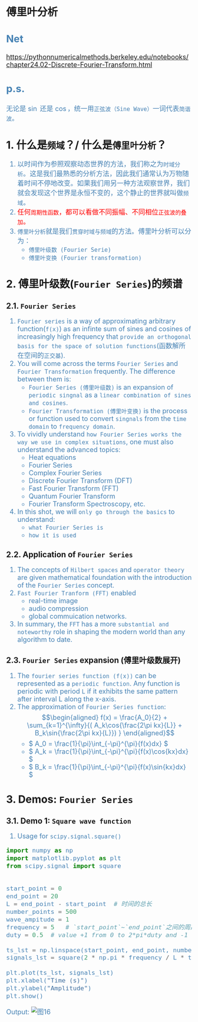 <!--
 * @Author: Uper 41718895+Hyliu-BUAA@users.noreply.github.com
 * @Date: 2022-07-20 16:13:01
 * @LastEditors: Uper 41718895+Hyliu-BUAA@users.noreply.github.com
 * @LastEditTime: 2022-07-20 18:06:48
 * @FilePath: /Quantum_Mechanics/qm/9.傅里叶Basic.md
 * @Description: 这是默认设置,请设置`customMade`, 打开koroFileHeader查看配置 进行设置: https://github.com/OBKoro1/koro1FileHeader/wiki/%E9%85%8D%
-->
# 傅里叶分析
<font color="steelblue" size="4">

Net
---
https://pythonnumericalmethods.berkeley.edu/notebooks/chapter24.02-Discrete-Fourier-Transform.html

p.s.
----
无论是 $\sin$ 还是 $\cos$，统一用`正弦波（Sine Wave）`一词代表`简谐波`。

</font>


# 1. 什么是`频域`？/ 什么是`傅里叶分析`？
<font color="steelblue" size="4">

1. 以时间作为参照观察动态世界的方法，我们称之为`时域分析`。这是我们最熟悉的分析方法，因此我们通常认为万物随着时间不停地改变。如果我们用另一种方法观察世界，我们就会发现这个世界是永恒不变的，这个静止的世界就叫做`频域`。
2. <font color="red">任何`周期性函数`，都可以看做不同振幅、不同相位`正弦波的叠加`。</font>
3. `傅里叶分析`就是我们`贯穿时域与频域`的方法。傅里叶分析可以分为：
    - `傅里叶级数 (Fourier Serie)`
    - `傅里叶变换 (Fourier transformation)`

</font>


# 2. 傅里叶级数(`Fourier Series`)的频谱
## 2.1. `Fourier Series`
<font color="steelblue" size="4">

1. `Fourier series` is a way of approximating arbitrary function(`f(x)`) as an infinte sum of sines and cosines of increasingly high frequency that `provide an orthogonal basis for the space of solution functions`(函数解所在空间的`正交基`).
2. You will come across the terms `Fourier Series` and `Fourier Transformation` frequently. The difference between them is:
    - `Fourier Series (傅里叶级数)` is an expansion of `periodic singnal` as a `linear combination of sines and cosines`.
    - `Fourier Transformation (傅里叶变换)` is the process or function used to convert `singnals` from the `time domain` to `frequency domain`.
3. To vividly understand `how Fourier Series works the way we use in complex situations`, one must also understand the advanced topics:
    - Heat equations
    - Fourier Series
    - Complex Fourier Series
    - Discrete Fourier Transform (DFT)
    - Fast Fourier Transform (FFT)
    - Quantum Fourier Transform
    - Fourier Transform Spectroscopy, etc. 
4. In this shot, we will `only go through the basics` to understand:
    - `what Fourier Series is`
    - `how it is used`

</font>


## 2.2. Application of `Fourier Series`
<font color="steelblue" size="4">

1. The concepts of `Hilbert spaces` and `operator theory` are given mathematical foundation with the introduction of the `Fourier Series` concept.
2. `Fast Fourier Tranform (FFT)` enabled
    - real-time image
    - audio compression
    - global commuication networks.
3. In summary, the `FFT` has a more `substantial and noteworthy` role in shaping the modern world than any algorithm to date.

</font>


## 2.3. `Fourier Series` expansion (傅里叶级数展开)
<font color="steelblue" size="4">

1. The `fourier series function (f(x))` can be represented as a `periodic function`. Any function is periodic with period `L` if it exhibits the same pattern after interval L along the x-axis.
2. The approximation of `Fourier Series function`:
$$\begin{aligned}
f(x) = \frac{A_0}{2} + \sum_{k=1}^{\infty}{( A_k\cos{\frac{2\pi kx}{L}} + B_k\sin{\frac{2\pi kx}{L}}) }
\end{aligned}$$
    - $ A_0 = \frac{1}{\pi}\int_{-\pi}^{\pi}{f(x)dx} $
    - $ A_k = \frac{1}{\pi}\int_{-\pi}^{\pi}{f(x)\cos{kx}dx} $
    - $ B_k = \frac{1}{\pi}\int_{-\pi}^{\pi}{f(x)\sin{kx}dx} $

</font>

# 3. Demos: `Fourier Series`
## 3.1. Demo 1: `Square wave function`
<font color="steelblue" size="4">

1. Usage for `scipy.signal.square()`
```python
import numpy as np
import matplotlib.pyplot as plt
from scipy.signal import square


start_point = 0
end_point = 20
L = end_point - start_point  # 时间的总长
number_points = 500
wave_ampitude = 1
frequency = 5   # `start_point`~`end_point`之间的周期个数
duty = 0.5  # value +1 from 0 to 2*pi*duty and -1 from 2*pi*duty to 2*pi

ts_lst = np.linspace(start_point, end_point, number_points)
signals_lst = square(2 * np.pi * frequency / L * ts_lst, duty=duty)

plt.plot(ts_lst, signals_lst)
plt.xlabel("Time (s)")
plt.ylabel("Amplitude")
plt.show()
```
Output:
![图16](../pic/../qm/pics/图16.png)

</font>

```python

```